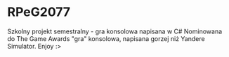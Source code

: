 # RPeG2077


Szkolny projekt semestralny - gra konsolowa napisana w C#
Nominowana do The Game Awards "gra" konsolowa, napisana gorzej niż Yandere Simulator.
Enjoy :>
